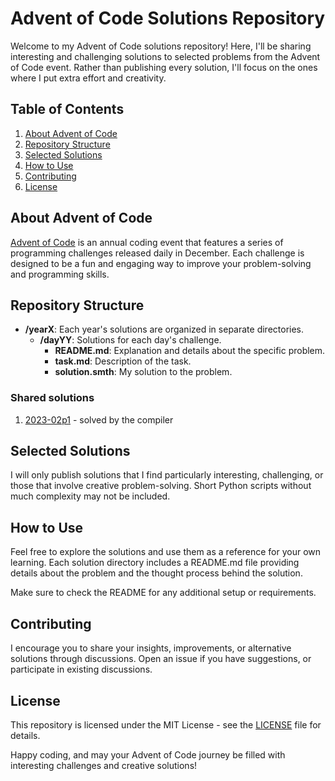 # Advent of Code Solutions Repository

Welcome to my Advent of Code solutions repository! Here, I'll be sharing interesting and challenging solutions to selected problems from the Advent of Code event. Rather than publishing every solution, I'll focus on the ones where I put extra effort and creativity.

## Table of Contents

1. [About Advent of Code](#about-advent-of-code)
2. [Repository Structure](#repository-structure)
3. [Selected Solutions](#selected-solutions)
4. [How to Use](#how-to-use)
5. [Contributing](#contributing)
6. [License](#license)

## About Advent of Code

[Advent of Code](https://adventofcode.com/) is an annual coding event that features a series of programming challenges released daily in December. Each challenge is designed to be a fun and engaging way to improve your problem-solving and programming skills.

## Repository Structure

- **/yearX**: Each year's solutions are organized in separate directories.
  - **/dayYY**: Solutions for each day's challenge.
    - **README.md**: Explanation and details about the specific problem.
	- **task.md**: Description of the task.
    - **solution.smth**: My solution to the problem.

### Shared solutions

1. [2023-02p1](2023/02) - solved by the compiler

## Selected Solutions

I will only publish solutions that I find particularly interesting, challenging, or those that involve creative problem-solving. Short Python scripts without much complexity may not be included.

## How to Use

Feel free to explore the solutions and use them as a reference for your own learning. Each solution directory includes a README.md file providing details about the problem and the thought process behind the solution.

Make sure to check the README for any additional setup or requirements.

## Contributing

I encourage you to share your insights, improvements, or alternative solutions through discussions. Open an issue if you have suggestions, or participate in existing discussions.

## License

This repository is licensed under the MIT License - see the [LICENSE](LICENSE) file for details.

Happy coding, and may your Advent of Code journey be filled with interesting challenges and creative solutions!
